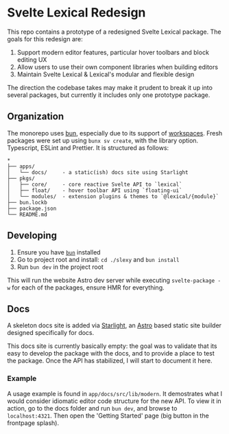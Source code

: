 
# Svelte Lexical Redesign

This repo contains a prototype of a redesigned Svelte Lexical package. The goals for this redesign are:

1. Support modern editor features, particular hover toolbars and block editing UX
2. Allow users to use their own component libraries when building editors
3. Maintain Svelte Lexical & Lexical's modular and flexible design

The direction the codebase takes may make it prudent to break it up into several packages, but currently it includes only one prototype package.


## Organization

The monorepo uses [bun](https://bun.sh/), especially due to its support of [workspaces](https://bun.sh/docs/install/workspaces). Fresh packages were set up using `bunx sv create`, with the library option. Typescript, ESLint and Prettier. It is structured as follows:


```
*
├── apps/
│   └── docs/     - a static(ish) docs site using Starlight
├── pkgs/
│   ├── core/     - core reactive Svelte API to `lexical`
│   ├── float/    - hover toolbar API using `floating-ui`
│   └── modules/  - extension plugins & themes to `@lexical/{module}`
├── bun.lockb
├── package.json
└── README.md
```

## Developing

1. Ensure you have [`bun`](https://bu.sh) installed
2. Go to project root and install: `cd ./slexy` and `bun install`
3. Run `bun dev` in the project root

This will run the website Astro dev server while executing `svelte-package -w` for each of the packages, ensure HMR for everything.

## Docs

A skeleton docs site is added via [Starlight](https://starlight.astro.build/), an [Astro](https://astro.build/) based static site builder designed specifically for docs.

This docs site is currently basically empty: the goal was to validate that its easy to develop the package with the docs, and to provide a place to test the package. Once the API has stabilized, I will start to document it here.

### Example

A usage example is found in `app/docs/src/lib/modern`. It demostrates what I would consider idiomatic editor code structure for the new API. To view it in action, go to the docs folder and run `bun dev`, and browse to `localhost:4321`. Then open the 'Getting Started' page (big button in the frontpage splash).


